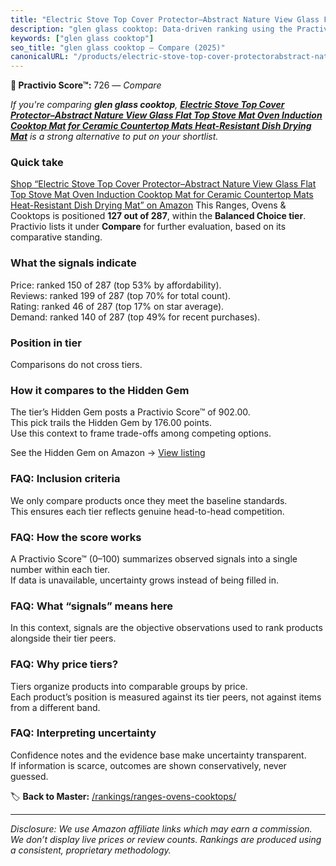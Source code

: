 ```yaml
---
title: "Electric Stove Top Cover Protector–Abstract Nature View Glass Flat Top Stove Mat Oven Induction Cooktop Mat for Ceramic Countertop Mats Heat-Resistant Dish Drying Mat"
description: "glen glass cooktop: Data-driven ranking using the Practivio Score™. Positioned by quality, value, demand, findability, momentum."
keywords: ["glen glass cooktop"]
seo_title: "glen glass cooktop — Compare (2025)"
canonicalURL: "/products/electric-stove-top-cover-protectorabstract-nature-view-glass-flat-top-stove-mat-oven-induction-cooktop-mat-for-ceramic-countertop-mats-heat-resistant-dish-drying-mat-B0F4X4YNC5/"
---
```


**🛒 Practivio Score™:** 726 — _Compare_


*If you're comparing **glen glass cooktop**, **[Electric Stove Top Cover Protector–Abstract Nature View Glass Flat Top Stove Mat Oven Induction Cooktop Mat for Ceramic Countertop Mats Heat-Resistant Dish Drying Mat](https://www.amazon.com/dp/B0F4X4YNC5?tag=practivio-20)** is a strong alternative to put on your shortlist.*
### Quick take
[Shop “Electric Stove Top Cover Protector–Abstract Nature View Glass Flat Top Stove Mat Oven Induction Cooktop Mat for Ceramic Countertop Mats Heat-Resistant Dish Drying Mat” on Amazon](https://www.amazon.com/dp/B0F4X4YNC5?tag=practivio-20)
This Ranges, Ovens & Cooktops is positioned **127 out of 287**, within the **Balanced Choice tier**.  
Practivio lists it under **Compare** for further evaluation, based on its comparative standing.

### What the signals indicate
Price: ranked 150 of 287 (top 53% by affordability).  
Reviews: ranked 199 of 287 (top 70% for total count).  
Rating: ranked 46 of 287 (top 17% on star average).  
Demand: ranked 140 of 287 (top 49% for recent purchases).

### Position in tier
Comparisons do not cross tiers.

### How it compares to the Hidden Gem
The tier’s Hidden Gem posts a Practivio Score™ of 902.00.  
This pick trails the Hidden Gem by 176.00 points.  
Use this context to frame trade-offs among competing options.  

See the Hidden Gem on Amazon → [View listing](https://www.amazon.com/dp/B0824W5FWS?tag=practivio-20)

### FAQ: Inclusion criteria
We only compare products once they meet the baseline standards.  
This ensures each tier reflects genuine head-to-head competition.

### FAQ: How the score works
A Practivio Score™ (0–100) summarizes observed signals into a single number within each tier.  
If data is unavailable, uncertainty grows instead of being filled in.

### FAQ: What “signals” means here
In this context, signals are the objective observations used to rank products alongside their tier peers.

### FAQ: Why price tiers?
Tiers organize products into comparable groups by price.  
Each product’s position is measured against its tier peers, not against items from a different band.

### FAQ: Interpreting uncertainty
Confidence notes and the evidence base make uncertainty transparent.  
If information is scarce, outcomes are shown conservatively, never guessed.

<!-- Missing template for Compare/CompareWithinPriceClass -->


🏷️ **Back to Master:** [/rankings/ranges-ovens-cooktops/](/rankings/ranges-ovens-cooktops/)

---
_Disclosure: We use Amazon affiliate links which may earn a commission. We don’t display live prices or review counts. Rankings are produced using a consistent, proprietary methodology._
